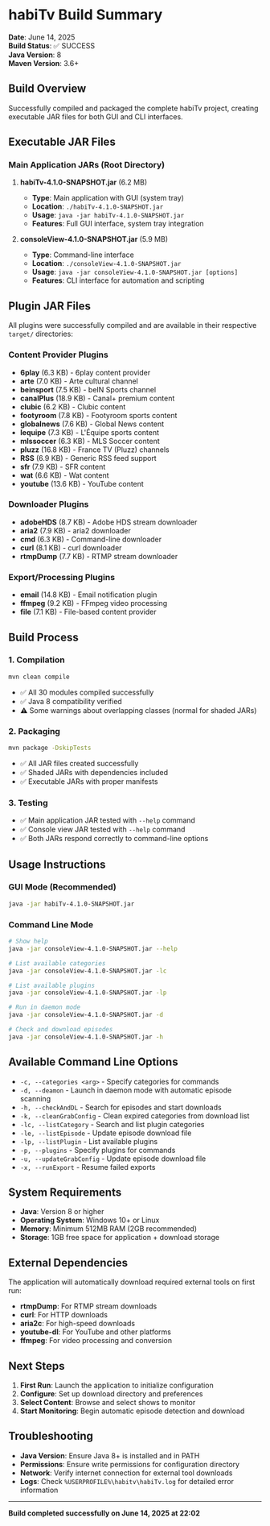 # habiTv Build Summary

**Date**: June 14, 2025  
**Build Status**: ✅ SUCCESS  
**Java Version**: 8  
**Maven Version**: 3.6+  

## Build Overview

Successfully compiled and packaged the complete habiTv project, creating executable JAR files for both GUI and CLI interfaces.

## Executable JAR Files

### Main Application JARs (Root Directory)

1. **habiTv-4.1.0-SNAPSHOT.jar** (6.2 MB)
   - **Type**: Main application with GUI (system tray)
   - **Location**: `./habiTv-4.1.0-SNAPSHOT.jar`
   - **Usage**: `java -jar habiTv-4.1.0-SNAPSHOT.jar`
   - **Features**: Full GUI interface, system tray integration

2. **consoleView-4.1.0-SNAPSHOT.jar** (5.9 MB)
   - **Type**: Command-line interface
   - **Location**: `./consoleView-4.1.0-SNAPSHOT.jar`
   - **Usage**: `java -jar consoleView-4.1.0-SNAPSHOT.jar [options]`
   - **Features**: CLI interface for automation and scripting

## Plugin JAR Files

All plugins were successfully compiled and are available in their respective `target/` directories:

### Content Provider Plugins
- **6play** (6.3 KB) - 6play content provider
- **arte** (7.0 KB) - Arte cultural channel
- **beinsport** (7.5 KB) - beIN Sports channel
- **canalPlus** (18.9 KB) - Canal+ premium content
- **clubic** (6.2 KB) - Clubic content
- **footyroom** (7.8 KB) - Footyroom sports content
- **globalnews** (7.6 KB) - Global News content
- **lequipe** (7.3 KB) - L'Équipe sports content
- **mlssoccer** (6.3 KB) - MLS Soccer content
- **pluzz** (16.8 KB) - France TV (Pluzz) channels
- **RSS** (6.9 KB) - Generic RSS feed support
- **sfr** (7.9 KB) - SFR content
- **wat** (6.6 KB) - Wat content
- **youtube** (13.6 KB) - YouTube content

### Downloader Plugins
- **adobeHDS** (8.7 KB) - Adobe HDS stream downloader
- **aria2** (7.9 KB) - aria2 downloader
- **cmd** (6.3 KB) - Command-line downloader
- **curl** (8.1 KB) - curl downloader
- **rtmpDump** (7.7 KB) - RTMP stream downloader

### Export/Processing Plugins
- **email** (14.8 KB) - Email notification plugin
- **ffmpeg** (9.2 KB) - FFmpeg video processing
- **file** (7.1 KB) - File-based content provider

## Build Process

### 1. Compilation
```bash
mvn clean compile
```
- ✅ All 30 modules compiled successfully
- ✅ Java 8 compatibility verified
- ⚠️ Some warnings about overlapping classes (normal for shaded JARs)

### 2. Packaging
```bash
mvn package -DskipTests
```
- ✅ All JAR files created successfully
- ✅ Shaded JARs with dependencies included
- ✅ Executable JARs with proper manifests

### 3. Testing
- ✅ Main application JAR tested with `--help` command
- ✅ Console view JAR tested with `--help` command
- ✅ Both JARs respond correctly to command-line options

## Usage Instructions

### GUI Mode (Recommended)
```bash
java -jar habiTv-4.1.0-SNAPSHOT.jar
```

### Command Line Mode
```bash
# Show help
java -jar consoleView-4.1.0-SNAPSHOT.jar --help

# List available categories
java -jar consoleView-4.1.0-SNAPSHOT.jar -lc

# List available plugins
java -jar consoleView-4.1.0-SNAPSHOT.jar -lp

# Run in daemon mode
java -jar consoleView-4.1.0-SNAPSHOT.jar -d

# Check and download episodes
java -jar consoleView-4.1.0-SNAPSHOT.jar -h
```

## Available Command Line Options

- `-c, --categories <arg>` - Specify categories for commands
- `-d, --deamon` - Launch in daemon mode with automatic episode scanning
- `-h, --checkAndDL` - Search for episodes and start downloads
- `-k, --cleanGrabConfig` - Clean expired categories from download list
- `-lc, --listCategory` - Search and list plugin categories
- `-le, --listEpisode` - Update episode download file
- `-lp, --listPlugin` - List available plugins
- `-p, --plugins` - Specify plugins for commands
- `-u, --updateGrabConfig` - Update episode download file
- `-x, --runExport` - Resume failed exports

## System Requirements

- **Java**: Version 8 or higher
- **Operating System**: Windows 10+ or Linux
- **Memory**: Minimum 512MB RAM (2GB recommended)
- **Storage**: 1GB free space for application + download storage

## External Dependencies

The application will automatically download required external tools on first run:
- **rtmpDump**: For RTMP stream downloads
- **curl**: For HTTP downloads
- **aria2c**: For high-speed downloads
- **youtube-dl**: For YouTube and other platforms
- **ffmpeg**: For video processing and conversion

## Next Steps

1. **First Run**: Launch the application to initialize configuration
2. **Configure**: Set up download directory and preferences
3. **Select Content**: Browse and select shows to monitor
4. **Start Monitoring**: Begin automatic episode detection and download

## Troubleshooting

- **Java Version**: Ensure Java 8+ is installed and in PATH
- **Permissions**: Ensure write permissions for configuration directory
- **Network**: Verify internet connection for external tool downloads
- **Logs**: Check `%USERPROFILE%\habitv\habiTv.log` for detailed error information

---

**Build completed successfully on June 14, 2025 at 22:02** 